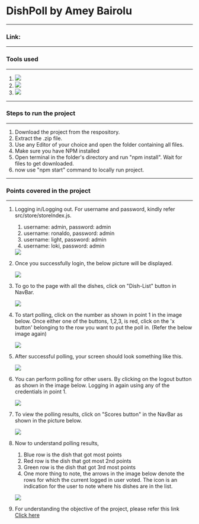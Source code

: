 <h1>DishPoll by Amey Bairolu</h1>
<hr>
<h3>Link: </h3><a href=""></a>
<hr>
<h3>Tools used</h3>
<hr>
<ol>
<li><img src="https://upload.wikimedia.org/wikipedia/commons/thumb/a/a7/React-icon.svg/1200px-React-icon.svg.png" /></li>
<li><img src="https://daqxzxzy8xq3u.cloudfront.net/wp-content/uploads/2019/04/21032431/redux-cover-imgage-1024x768.jpg" /></li>
<li><img src="https://www.loginradius.com/blog/async/static/a53096b6796dd3d1e3f3df8bc77a6689/03979/index.png" /></li>
</ol>
<hr>
<h3>Steps to run the project</h3>
<hr>
<ol>
    <li>Download the project from the respository.</li>
    <li>Extract the .zip file.</li>
    <li>Use any Editor of your choice and open the folder containing all files.</li>
    <li>Make sure you have NPM installed</li>
    <li>Open terminal in the folder's directory and run "npm install". Wait for files to get downloaded.</li>
    <li>now use "npm start" command to locally run project.</li>
</ol>
<hr>
<h3>Points covered in the project</h3>
<hr>
<ol>
    <li>
    <p>Logging in/Logging out. For username and password, kindly refer src/store/storeIndex.js.</p>
    <ol>
    <li>username: admin, password: admin</li>
    <li>username: ronaldo, password: admin</li>
    <li>username: light, password: admin</li>
    <li>username: loki, password: admin</li>
    </ol>
    <img src="./snap1.png">
    </li>
    <li>
    <p> Once you successfully login, the below picture will be displayed.
    </p>
    <img src="./snap2.png">
    </li>
    <li>
    <p> To go to the page with all the dishes, click on "Dish-List" button in NavBar.
    </p>
    <img src="./snap3.png">
    </li>
    <li>
    <p> To start polling, click on the number as shown in point 1 in the image below. 
    Once either one of the buttons, 1,2,3, is red, click on the 'x button' belonging to the row you want to put the poll in. (Refer the below image again)
    </p>
    <img src="./snap4.png">
    </li>
    <li>
    <p> After successful polling, your screen should look something like this.
    </p>
    <img src="./snap5.png">
    </li>
    <li>
    <p> You can perform polling for other users. By clicking on the logout button as shown in the image below. Logging in again using any of the credentials in point 1.
    </p>
    <img src="./snap6.png">
    </li>
    <li>
    <p> To view the polling results, click on "Scores button" in the NavBar as shown in the picture below.
    </p>
    <img src="./snap7.png">
    </li>
    <li>
    <p> Now to understand polling results,
        <ol>
        <li>Blue row is the dish that got most points</li>
        <li>Red row is the dish that got most 2nd points</li>
        <li>Green row is the dish that got 3rd most points</li>
        <li>One more thing to note, the arrows in the image below denote the rows for which the current logged in user voted. The icon is an indication for the user to note where his dishes are in the list. 
        </li>
        </ol>
    </p>
    <img src="./snap8.png">
    </li>
    <li>
    <p>
    For understanding the objective of the project, please refer this link <a href="https://github.com/syook/react-dishpoll">Click here</a>
    </p>
    </li>
</ol>
